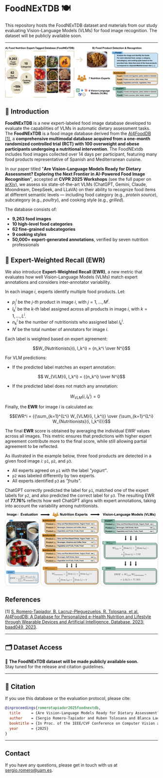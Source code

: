 
# FoodNExTDB 🍽️  

This repository hosts the FoodNExTDB dataset and materials from our study evaluating Vision-Language Models (VLMs) for food image recognition. The dataset will be publicly available soon.

---

![graphical-abstract](img/graphicalabstract.png)

## 📌 Introduction

**FoodNExTDB** is a new expert-labeled food image database developed to evaluate the capabilities of VLMs in automatic dietary assessment tasks. The **FoodNExTDB** is a food image database derived from the [AI4FoodDB](https://github.com/AI4Food/AI4FoodDB) [[1]](https://academic.oup.com/database/article/doi/10.1093/database/baad049/7226275), a **comprehensive multimodal database acquired from a one-month randomized controlled trial (RCT) with 100 overweight and obese participants undergoing a nutritional intervention**. The FoodNExtdb includes food images collected over 14 days per participant, featuring many food products representative of Spanish and Mediterranean cuisine.

In our paper titled "**Are Vision-Language Models Ready for Dietary Assessment? Exploring the Next Frontier in AI-Powered Food Image Recognition**", accepted at **CVPR 2025 Workshops** (see the full paper on [arXiv](https://arxiv.org/abs/2504.06925)), we assess six state-of-the-art VLMs (ChatGPT, Gemini, Claude, Moondream, DeepSeek, and LLaVA) on their ability to recognize food items at different semantic levels — including food category (e.g., *protein source*), subcategory (e.g., *poultry*), and cooking style (e.g., *grilled*).

The database consists of:

- **9,263 food images**  
- **10 high-level food categories**  
- **62 fine-grained subcategories**  
- **9 cooking styles**  
- **50,000+ expert-generated annotations**, verified by seven nutrition professionals

## 📏 Expert-Weighted Recall (EWR)

We also introduce **Expert-Weighted Recall (EWR)**, a new metric that evaluates how well Vision-Language Models (VLMs) match expert annotations and considers inter-annotator variability.

In each image *i*, experts identify multiple food products. Let:

- $p_j^i$ be the *j-th* product in image *i*, with $j = 1,...,M^i$.
- $l_k^i$ be the *k-th* label assigned across all products in image *i*, with $k = 1,...,L^i$.
- $n_k^i$ be the number of nutritionists who assigned label $l_k^i$.
- $N^i$ be the total number of annotators for image *i*.

Each label is weighted based on expert agreement:

```math
W_{Nutritionists}(i, l_k^i) = {n_k^i \over N^i}
```

For VLM predictions:

- If the predicted label matches an expert annotation:  
```math
  W_{VLM}(i, l_k^i) = {{n_k^i} \over N^i}
```
- If the predicted label does not match any annotation:  
  ```math
  W_{VLM}(i, l_k^i) = 0
  ```

Finally, the **EWR** for image *i* is calculated as:

```math
EWR^i = {{\sum_{k=1}^{L^i} W_{VLM}(i, l_k^i)} \over {\sum_{k=1}^{L^i} W_{Nutritionists}(i, l_k^i)}}
```

The final **EWR** score is obtained by averaging the individual EWRⁱ values across all images. This metric ensures that predictions with higher expert agreement contribute more to the final score, while still allowing partial agreement to be reflected.

As illustrated in the example below, three food products are detected in a given food image *i*: `p1`, `p2`, and `p3`.  
- All experts agreed on `p1` with the label *"yogurt"*.
- `p2` was labeled differently by two experts.
- All experts identified `p3` as *"fruits"*.

ChatGPT correctly predicted the label for `p1`, matched one of the expert labels for `p2`, and also predicted the correct label for `p3`. The resulting EWR of **77.76%** reflects how well ChatGPT aligns with expert annotations, taking into account the variability among nutritionists.

![EWR-evaluation](img/evaluation.png)


## References

[1] [S. Romero-Tapiador, B. Lacruz-Pleguezuelos, R. Tolosana, et al. AI4FoodDB: A Database for Personalized e-Health Nutrition and Lifestyle through Wearable Devices and Artificial Intelligence. Database, 2023: baad049, 2023](https://academic.oup.com/database/article/doi/10.1093/database/baad049/7226275).

---

## 🗂️ Dataset Access

📌 **The FoodNExTDB dataset will be made publicly available soon.**  
Stay tuned for the release and citation guidelines.

---

## 📄 Citation

If you use this database or the evaluation protocol, please cite:

```bibtex
@inproceedings{romerotapiador2025foodnextdb,
  title     = {Are Vision-Language Models Ready for Dietary Assessment? Exploring the Next Frontier in AI-Powered Food Image Recognition},
  author    = {Sergio Romero-Tapiador and Ruben Tolosana and Blanca Lacruz-Pleguezuelos and Laura Judith Marcos-Zambrano and Guadalupe X. Bazán and Isabel Espinosa-Salinas and Julian Fierrez and Javier Ortega-Garcia and Enrique Carrillo de Santa Pau and Aythami Morales},
  booktitle = {In Proc. of the IEEE/CVF Conference on Computer Vision and Pattern Recognition workshops},
  year      = {2025}
}
```
---

## Contact
If you have any questions, please get in touch with us at sergio.romero@uam.es.

